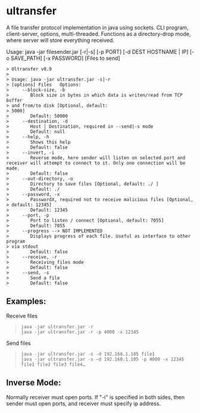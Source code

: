 # ultransfer

A file transfer protocol implementation in java using sockets. CLI program, client-server, options, multi-threaded. Functions as a directory-drop mode, where server will store everything received.

Usage: java -jar filesender.jar [-r|-s] [-p PORT] [-d DEST HOSTNAME | IP] [-o SAVE_PATH] [-x PASSWORD] [Files to send]

    > Ultransfer v0.9
    > 
    > Usage: java -jar ultransfer.jar -s|-r
    > [options] Files   Options:
    >     --block-size, -b
    >        Block size in bytes in which data is writen/read from TCP buffer
    > and from/to disk [Optional, default:
    > 5000]
    >        Default: 50000
    >     --destination, -d
    >        Host | Destination, required in --send|-s mode
    >        Default: null
    >     --help, -h
    >        Shows this help
    >        Default: false
    >     --invert, -i
    >        Reverse mode, here sender will listen on selected port and receiver will attempt to connect to it. Only one connection will be made.
    >        Default: false
    >     --out-directory, -o
    >        Directory to save files [Optional, default: ./ ]
    >        Default: ./
    >     --password, -x
    >        PasswordX, required not to receive malicious files [Optional,
    > default: 12345]
    >        Default: 12345
    >     --port, -p
    >        Port to listen / connect [Optional, default: 7055]
    >        Default: 7055
    >     --progress --> NOT IMPLEMENTED
    >        Displays progress of each file. Useful as interface to other program
    > via stdout
    >        Default: false
    >     --receive, -r
    >        Receiving files mode
    >        Default: false
    >     --send, -s
    >        Send a file
    >        Default: false


## Examples:

Receive files

>     java -jar ultransfer.jar -r 
>     java -jar ultransfer.jar -r -p 4000 -x 12345

 

Send files

>     java -jar ultransfer.jar -s -d 192.168.1.105 file1
>     java -jar ultransfer.jar -s —d 192.168.1.105 -p 4000 -x 12345 file1 file2 file3 file4…


## Inverse Mode:
Normally receiver must open ports. If "-i" is specified in both sides, then sender must open ports, and receiver must specify ip address.

        
